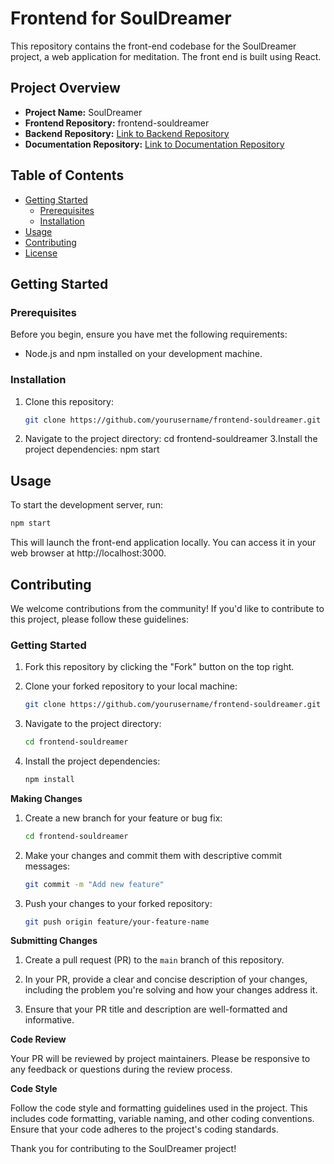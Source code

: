# Frontend for SoulDreamer

This repository contains the front-end codebase for the SoulDreamer project, a web application for meditation. The front end is built using React.

## Project Overview

- **Project Name:** SoulDreamer
- **Frontend Repository:** frontend-souldreamer
- **Backend Repository:** [Link to Backend Repository](https://github.com/yourusername/backend-souldreamer)
- **Documentation Repository:** [Link to Documentation Repository](https://github.com/yourusername/docs-souldreamer)

## Table of Contents

- [Getting Started](#getting-started)
  - [Prerequisites](#prerequisites)
  - [Installation](#installation)
- [Usage](#usage)
- [Contributing](#contributing)
- [License](#license)

## Getting Started

### Prerequisites

Before you begin, ensure you have met the following requirements:

- Node.js and npm installed on your development machine.

### Installation

1. Clone this repository:

   ```bash
   git clone https://github.com/yourusername/frontend-souldreamer.git
      ```
2. Navigate to the project directory:
    cd frontend-souldreamer
3.Install the project dependencies:
    npm start

## Usage
To start the development server, run:

   ```bash
   npm start
   ```
This will launch the front-end application locally. You can access it in your web browser at http://localhost:3000.

## Contributing

We welcome contributions from the community! If you'd like to contribute to this project, please follow these guidelines:

### Getting Started

1. Fork this repository by clicking the "Fork" button on the top right.

2. Clone your forked repository to your local machine:

   ```bash
   git clone https://github.com/yourusername/frontend-souldreamer.git
   ```
3. Navigate to the project directory:
      ```bash
      cd frontend-souldreamer
      ```      

4. Install the project dependencies:
      ```bash
      npm install
      ```   

**Making Changes**

1. Create a new branch for your feature or bug fix:
      ```bash
      cd frontend-souldreamer
      ```  

2. Make your changes and commit them with descriptive commit messages:
      ```bash
      git commit -m "Add new feature"
      ```
3. Push your changes to your forked repository:
      ```bash
      git push origin feature/your-feature-name
      ```

**Submitting Changes**

1. Create a pull request (PR) to the `main` branch of this repository.

2. In your PR, provide a clear and concise description of your changes, including the problem you're solving and how your changes address it.

3. Ensure that your PR title and description are well-formatted and informative.

**Code Review**

Your PR will be reviewed by project maintainers. Please be responsive to any feedback or questions during the review process.

**Code Style**

Follow the code style and formatting guidelines used in the project. This includes code formatting, variable naming, and other coding conventions. Ensure that your code adheres to the project's coding standards.

Thank you for contributing to the SoulDreamer project!

